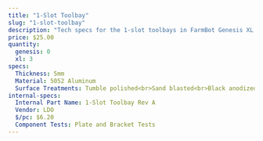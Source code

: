 ```yaml
---
title: "1-Slot Toolbay"
slug: "1-slot-toolbay"
description: "Tech specs for the 1-slot toolbays in FarmBot Genesis XL. Visit [our shop](http://shop.farm.bot) to purchase parts."
price: $25.00
quantity:
  genesis: 0
  xl: 3
specs:
  Thickness: 5mm
  Material: 5052 Aluminum
  Surface Treatments: Tumble polished<br>Sand blasted<br>Black anodized<br>Laser engraved logo
internal-specs:
  Internal Part Name: 1-Slot Toolbay Rev A
  Vendor: LDO
  $/pc: $6.20
  Component Tests: Plate and Bracket Tests
---
```

